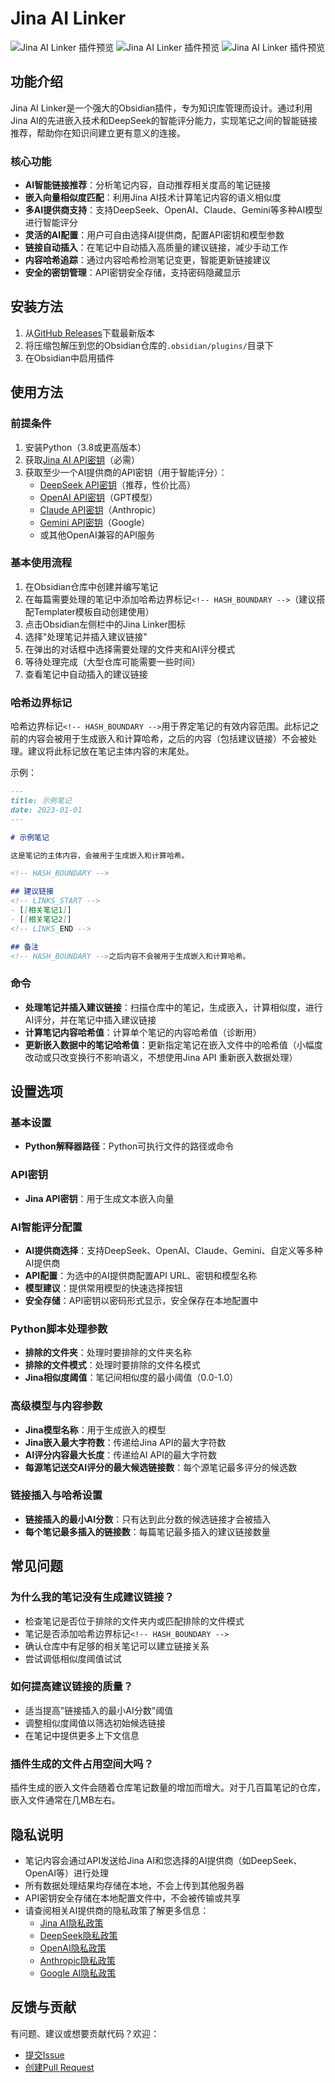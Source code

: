 # Jina AI Linker 

![Jina AI Linker 插件预览](images/1.png)
![Jina AI Linker 插件预览](images/2.png)
![Jina AI Linker 插件预览](images/3.png)

## 功能介绍

Jina AI Linker是一个强大的Obsidian插件，专为知识库管理而设计。通过利用Jina AI的先进嵌入技术和DeepSeek的智能评分能力，实现笔记之间的智能链接推荐，帮助你在知识间建立更有意义的连接。

### 核心功能

- **AI智能链接推荐**：分析笔记内容，自动推荐相关度高的笔记链接
- **嵌入向量相似度匹配**：利用Jina AI技术计算笔记内容的语义相似度
- **多AI提供商支持**：支持DeepSeek、OpenAI、Claude、Gemini等多种AI模型进行智能评分
- **灵活的AI配置**：用户可自由选择AI提供商，配置API密钥和模型参数
- **链接自动插入**：在笔记中自动插入高质量的建议链接，减少手动工作
- **内容哈希追踪**：通过内容哈希检测笔记变更，智能更新链接建议
- **安全的密钥管理**：API密钥安全存储，支持密码隐藏显示

## 安装方法


1. 从[GitHub Releases](https://github.com/eacheat53/Jina-AI-Linker/releases)下载最新版本
2. 将压缩包解压到您的Obsidian仓库的`.obsidian/plugins/`目录下
3. 在Obsidian中启用插件

## 使用方法

### 前提条件

1. 安装Python（3.8或更高版本）
2. 获取[Jina AI API密钥](https://jina.ai)（必需）
3. 获取至少一个AI提供商的API密钥（用于智能评分）：
   - [DeepSeek API密钥](https://deepseek.ai)（推荐，性价比高）
   - [OpenAI API密钥](https://openai.com)（GPT模型）
   - [Claude API密钥](https://anthropic.com)（Anthropic）
   - [Gemini API密钥](https://ai.google.dev)（Google）
   - 或其他OpenAI兼容的API服务

### 基本使用流程

1. 在Obsidian仓库中创建并编写笔记
2. 在每篇需要处理的笔记中添加哈希边界标记`<!-- HASH_BOUNDARY -->`（建议搭配Templater模板自动创建使用）
3. 点击Obsidian左侧栏中的Jina Linker图标
4. 选择"处理笔记并插入建议链接"
5. 在弹出的对话框中选择需要处理的文件夹和AI评分模式
6. 等待处理完成（大型仓库可能需要一些时间）
7. 查看笔记中自动插入的建议链接

### 哈希边界标记

哈希边界标记`<!-- HASH_BOUNDARY -->`用于界定笔记的有效内容范围。此标记之前的内容会被用于生成嵌入和计算哈希，之后的内容（包括建议链接）不会被处理。建议将此标记放在笔记主体内容的末尾处。

示例：
```markdown
---
title: 示例笔记
date: 2023-01-01
---

# 示例笔记

这是笔记的主体内容，会被用于生成嵌入和计算哈希。

<!-- HASH_BOUNDARY -->

## 建议链接
<!-- LINKS_START -->
- [[相关笔记1]]
- [[相关笔记2]]
<!-- LINKS_END -->

## 备注
<!-- HASH_BOUNDARY -->之后内容不会被用于生成嵌入和计算哈希。
```

### 命令

- **处理笔记并插入建议链接**：扫描仓库中的笔记，生成嵌入，计算相似度，进行AI评分，并在笔记中插入建议链接
- **计算笔记内容哈希值**：计算单个笔记的内容哈希值（诊断用）
- **更新嵌入数据中的笔记哈希值**：更新指定笔记在嵌入文件中的哈希值（小幅度改动或只改变换行不影响语义，不想使用Jina API 重新嵌入数据处理）

## 设置选项

### 基本设置

- **Python解释器路径**：Python可执行文件的路径或命令

### API密钥

- **Jina API密钥**：用于生成文本嵌入向量

### AI智能评分配置

- **AI提供商选择**：支持DeepSeek、OpenAI、Claude、Gemini、自定义等多种AI提供商
- **API配置**：为选中的AI提供商配置API URL、密钥和模型名称
- **模型建议**：提供常用模型的快速选择按钮
- **安全存储**：API密钥以密码形式显示，安全保存在本地配置中

### Python脚本处理参数

- **排除的文件夹**：处理时要排除的文件夹名称
- **排除的文件模式**：处理时要排除的文件名模式
- **Jina相似度阈值**：笔记间相似度的最小阈值（0.0-1.0）

### 高级模型与内容参数

- **Jina模型名称**：用于生成嵌入的模型
- **Jina嵌入最大字符数**：传递给Jina API的最大字符数
- **AI评分内容最大长度**：传递给AI API的最大字符数
- **每源笔记送交AI评分的最大候选链接数**：每个源笔记最多评分的候选数

### 链接插入与哈希设置

- **链接插入的最小AI分数**：只有达到此分数的候选链接才会被插入
- **每个笔记最多插入的链接数**：每篇笔记最多插入的建议链接数量

## 常见问题

### 为什么我的笔记没有生成建议链接？

- 检查笔记是否位于排除的文件夹内或匹配排除的文件模式
- 笔记是否添加哈希边界标记`<!-- HASH_BOUNDARY -->`
- 确认仓库中有足够的相关笔记可以建立链接关系
- 尝试调低相似度阈值试试

### 如何提高建议链接的质量？

- 适当提高"链接插入的最小AI分数"阈值
- 调整相似度阈值以筛选初始候选链接
- 在笔记中提供更多上下文信息

### 插件生成的文件占用空间大吗？

插件生成的嵌入文件会随着仓库笔记数量的增加而增大。对于几百篇笔记的仓库，嵌入文件通常在几MB左右。

## 隐私说明

- 笔记内容会通过API发送给Jina AI和您选择的AI提供商（如DeepSeek、OpenAI等）进行处理
- 所有数据处理结果均存储在本地，不会上传到其他服务器
- API密钥安全存储在本地配置文件中，不会被传输或共享
- 请查阅相关AI提供商的隐私政策了解更多信息：
  - [Jina AI隐私政策](https://jina.ai/privacy)
  - [DeepSeek隐私政策](https://deepseek.ai/privacy)
  - [OpenAI隐私政策](https://openai.com/privacy)
  - [Anthropic隐私政策](https://anthropic.com/privacy)
  - [Google AI隐私政策](https://ai.google/responsibility/responsible-ai-practices/)

## 反馈与贡献

有问题、建议或想要贡献代码？欢迎：

- [提交Issue](https://github.com/eacheat53/Jina-AI-Linker/issues)
- [创建Pull Request](https://github.comeacheat53/Jina-AI-Linker/pulls) 
